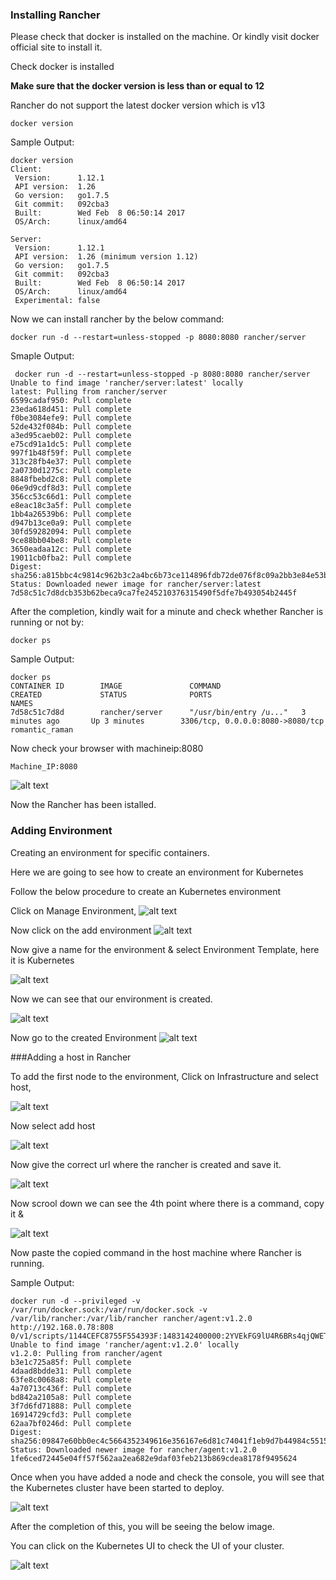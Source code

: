 ### Installing Rancher

Please check that docker is installed on the machine. Or kindly visit docker official site to install it.

Check docker is installed

**Make sure that the docker version is less than or equal to 12**

Rancher do not support the latest docker version which is v13

```
docker version
```

Sample Output:

```
docker version
Client:
 Version:      1.12.1
 API version:  1.26
 Go version:   go1.7.5
 Git commit:   092cba3
 Built:        Wed Feb  8 06:50:14 2017
 OS/Arch:      linux/amd64

Server:
 Version:      1.12.1
 API version:  1.26 (minimum version 1.12)
 Go version:   go1.7.5
 Git commit:   092cba3
 Built:        Wed Feb  8 06:50:14 2017
 OS/Arch:      linux/amd64
 Experimental: false
```

Now we can install rancher by the below command:

```
docker run -d --restart=unless-stopped -p 8080:8080 rancher/server
```

Smaple Output:

```
 docker run -d --restart=unless-stopped -p 8080:8080 rancher/server
Unable to find image 'rancher/server:latest' locally
latest: Pulling from rancher/server
6599cadaf950: Pull complete
23eda618d451: Pull complete
f0be3084efe9: Pull complete
52de432f084b: Pull complete
a3ed95caeb02: Pull complete
e75cd91a1dc5: Pull complete
997f1b48f59f: Pull complete
313c28fb4e37: Pull complete
2a0730d1275c: Pull complete
8848fbebd2c8: Pull complete
06e9d9cdf8d3: Pull complete
356cc53c66d1: Pull complete
e8eac18c3a5f: Pull complete
1bb4a26539b6: Pull complete
d947b13ce0a9: Pull complete
30fd59282094: Pull complete
9ce88bb04be8: Pull complete
3650eadaa12c: Pull complete
19011cb0fba2: Pull complete
Digest: sha256:a815bbc4c9814c962b3c2a4bc6b73ce114896fdb72de076f8c09a2bb3e84e53b
Status: Downloaded newer image for rancher/server:latest
7d58c51c7d8dcb353b62beca9ca7fe245210376315490f5dfe7b493054b2445f
```

After the completion, kindly wait for a minute and check whether Rancher is running or not by:

```
docker ps
```

Sample Output:

```
docker ps
CONTAINER ID        IMAGE               COMMAND                  CREATED             STATUS              PORTS                              NAMES
7d58c51c7d8d        rancher/server      "/usr/bin/entry /u..."   3 minutes ago       Up 3 minutes        3306/tcp, 0.0.0.0:8080->8080/tcp   romantic_raman
```

Now check your browser with machineip:8080

```
Machine_IP:8080
```

![alt text](Images/1.png "Rancher Home")

Now the Rancher has been istalled.


### Adding Environment

Creating an environment for specific containers.

Here we are going to see how to create an environment for Kubernetes

Follow the below procedure to create an Kubernetes environment

Click on Manage Environment,
![alt text](Images/6.png)

Now click on the add environment
![alt text](Images/7.png)

Now give a name for the environment & select Environment Template, here it is Kubernetes

![alt text](Images/8.png)

Now we can see that our environment is created.

![alt text](Images/9.png)

Now go to the created Environment
![alt text](Images/10.png)


###Adding a host in Rancher

To add the first node to the environment, Click on Infrastructure and select host,

![alt text](Images/2.png)

Now select add host

![alt text](Images/3.png)

Now give the correct url where the rancher is created and save it.

![alt text](Images/4.png)

Now scrool down we can see the 4th point where there is a command, copy it &

![alt text](Images/5.png)

Now paste the copied command in the host machine where Rancher is running.

Sample Output:

```
docker run -d --privileged -v /var/run/docker.sock:/var/run/docker.sock -v /var/lib/rancher:/var/lib/rancher rancher/agent:v1.2.0 http://192.168.0.78:808 0/v1/scripts/1144CEFC8755F554393F:1483142400000:2YVEkFG9lU4R6BRs4qjQWETVVsA
Unable to find image 'rancher/agent:v1.2.0' locally
v1.2.0: Pulling from rancher/agent
b3e1c725a85f: Pull complete
4daad8bdde31: Pull complete
63fe8c0068a8: Pull complete
4a70713c436f: Pull complete
bd842a2105a8: Pull complete
3f7d6fd71888: Pull complete
16914729cfd3: Pull complete
62aa7bf0246d: Pull complete
Digest: sha256:09847e60bb0ec4c5664352349616e356167e6d81c74041f1eb9d7b44984c5515
Status: Downloaded newer image for rancher/agent:v1.2.0
1fe6ced72445e04ff57f562aa2ea682e9daf03feb213b869cdea8178f9495624
```

Once when you have added a node and check the console, you will see that the Kubernetes cluster have been started to deploy.

![alt text](Images/11.png)

After the completion of this, you will be seeing the below image.

You can click on the Kubernetes UI to check the UI of your cluster.

![alt text](Images/12.png)
